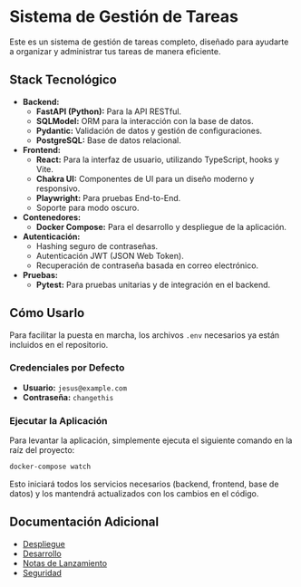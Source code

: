 # Sistema de Gestión de Tareas

Este es un sistema de gestión de tareas completo, diseñado para ayudarte a organizar y administrar tus tareas de manera eficiente.

## Stack Tecnológico

-   **Backend:**
    -   **FastAPI (Python):** Para la API RESTful.
    -   **SQLModel:** ORM para la interacción con la base de datos.
    -   **Pydantic:** Validación de datos y gestión de configuraciones.
    -   **PostgreSQL:** Base de datos relacional.
-   **Frontend:**
    -   **React:** Para la interfaz de usuario, utilizando TypeScript, hooks y Vite.
    -   **Chakra UI:** Componentes de UI para un diseño moderno y responsivo.
    -   **Playwright:** Para pruebas End-to-End.
    -   Soporte para modo oscuro.
-   **Contenedores:**
    -   **Docker Compose:** Para el desarrollo y despliegue de la aplicación.
-   **Autenticación:**
    -   Hashing seguro de contraseñas.
    -   Autenticación JWT (JSON Web Token).
    -   Recuperación de contraseña basada en correo electrónico.
-   **Pruebas:**
    -   **Pytest:** Para pruebas unitarias y de integración en el backend.

## Cómo Usarlo

Para facilitar la puesta en marcha, los archivos `.env` necesarios ya están incluidos en el repositorio.

### Credenciales por Defecto

-   **Usuario:** `jesus@example.com`
-   **Contraseña:** `changethis`

### Ejecutar la Aplicación

Para levantar la aplicación, simplemente ejecuta el siguiente comando en la raíz del proyecto:

```bash
docker-compose watch
```

Esto iniciará todos los servicios necesarios (backend, frontend, base de datos) y los mantendrá actualizados con los cambios en el código.

## Documentación Adicional

-   [Despliegue](./deployment.md)
-   [Desarrollo](./development.md)
-   [Notas de Lanzamiento](./release-notes.md)
-   [Seguridad](./SECURITY.md)